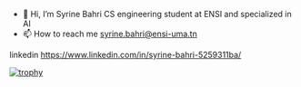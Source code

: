 - 👋 Hi, I’m Syrine Bahri CS engineering student at ENSI and specialized in AI
- 📫 How to reach me syrine.bahri@ensi-uma.tn

<!---
SyrineB11/SyrineB11 is a ✨ special ✨ repository because its `README.md` (this file) appears on your GitHub profile.
You can click the Preview link to take a look at your changes.
--->
linkedin https://www.linkedin.com/in/syrine-bahri-5259311ba/

[![trophy](https://github-profile-trophy.vercel.app/?username=ryo-ma&theme=onedark)](https://github.com/ryo-ma/github-profile-trophy)


